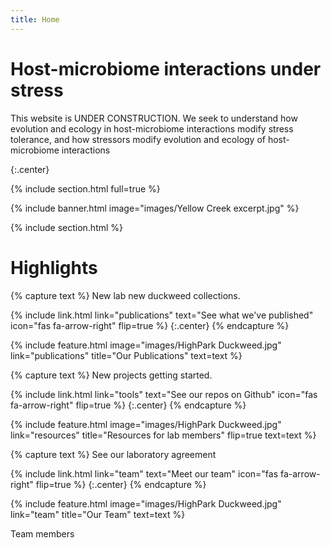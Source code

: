```yaml
---
title: Home
---
```


# Host-microbiome interactions under stress

This website is UNDER CONSTRUCTION. 
We seek to understand how evolution and ecology in host-microbiome interactions modify stress tolerance, and how stressors modify evolution and ecology of host-microbiome interactions

<!-- 
{%
  include link.html
  type="github"
  icon=""
  text="See the template on GitHub"
  link="greenelab/lab-website-template"
  style="button"
%}
{%
  include link.html
  type="docs"
  icon=""
  text="See the documentation"
  link="https://github.com/greenelab/lab-website-template/wiki"
  style="button"
%}
 -->
 
{:.center}

{% include section.html full=true %}

{% include banner.html image="images/Yellow Creek excerpt.jpg" %}

{% include section.html %}

# Highlights

{% capture text %}
New lab new duckweed collections.

{%
  include link.html
  link="publications"
  text="See what we've published"
  icon="fas fa-arrow-right"
  flip=true
%}
{:.center}
{% endcapture %}

{%
  include feature.html
  image="images/HighPark Duckweed.jpg"
  link="publications"
  title="Our Publications"
  text=text
%}

{% capture text %}
New projects getting started. 

{%
  include link.html
  link="tools"
  text="See our repos on Github"
  icon="fas fa-arrow-right"
  flip=true
%}
{:.center}
{% endcapture %}

{%
  include feature.html
  image="images/HighPark Duckweed.jpg"
  link="resources"
  title="Resources for lab members"
  flip=true
  text=text
%}

{% capture text %}
See our laboratory agreement

{%
  include link.html
  link="team"
  text="Meet our team"
  icon="fas fa-arrow-right"
  flip=true
%}
{:.center}
{% endcapture %}

{%
  include feature.html
  image="images/HighPark Duckweed.jpg"
  link="team"
  title="Our Team"
  text=text
%}

Team members